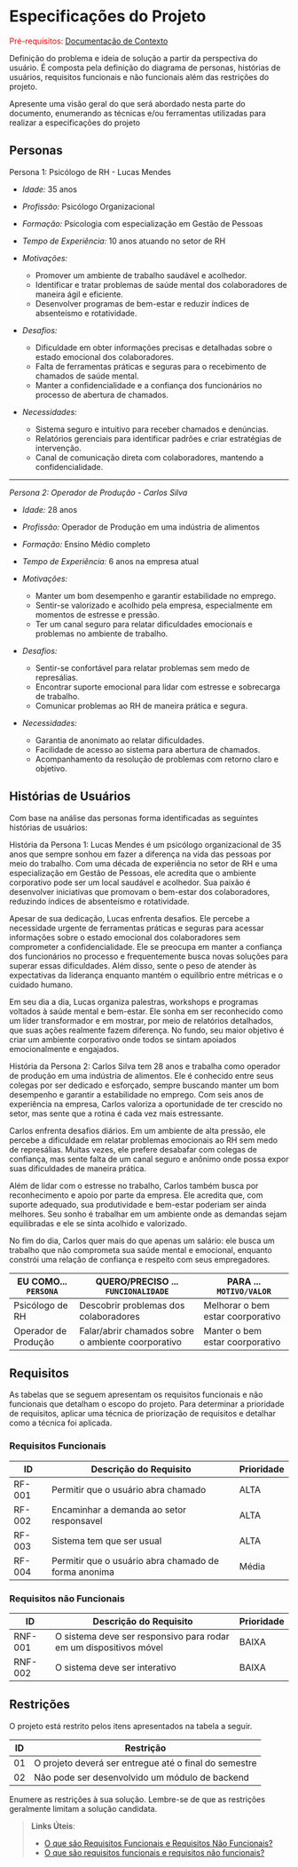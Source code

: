 # Especificações do Projeto

<span style="color:red">Pré-requisitos: <a href="01-Documentação de Contexto.md"> Documentação de Contexto</a></span>

Definição do problema e ideia de solução a partir da perspectiva do usuário. É composta pela definição do  diagrama de personas, histórias de usuários, requisitos funcionais e não funcionais além das restrições do projeto.

Apresente uma visão geral do que será abordado nesta parte do documento, enumerando as técnicas e/ou ferramentas utilizadas para realizar a especificações do projeto

## Personas
 Persona 1: Psicólogo de RH - Lucas Mendes 
- *Idade:* 35 anos  
- *Profissão:* Psicólogo Organizacional  
- *Formação:* Psicologia com especialização em Gestão de Pessoas  
- *Tempo de Experiência:* 10 anos atuando no setor de RH  
- *Motivações:*  
  - Promover um ambiente de trabalho saudável e acolhedor.  
  - Identificar e tratar problemas de saúde mental dos colaboradores de maneira ágil e eficiente.  
  - Desenvolver programas de bem-estar e reduzir índices de absenteísmo e rotatividade.  

- *Desafios:*  
  - Dificuldade em obter informações precisas e detalhadas sobre o estado emocional dos colaboradores.  
  - Falta de ferramentas práticas e seguras para o recebimento de chamados de saúde mental.  
  - Manter a confidencialidade e a confiança dos funcionários no processo de abertura de chamados.  

- *Necessidades:*  
  - Sistema seguro e intuitivo para receber chamados e denúncias.  
  - Relatórios gerenciais para identificar padrões e criar estratégias de intervenção.  
  - Canal de comunicação direta com colaboradores, mantendo a confidencialidade.  

-----

*Persona 2: Operador de Produção - Carlos Silva*  
- *Idade:* 28 anos  
- *Profissão:* Operador de Produção em uma indústria de alimentos  
- *Formação:* Ensino Médio completo  
- *Tempo de Experiência:* 6 anos na empresa atual  
- *Motivações:*  
  - Manter um bom desempenho e garantir estabilidade no emprego.  
  - Sentir-se valorizado e acolhido pela empresa, especialmente em momentos de estresse e pressão.  
  - Ter um canal seguro para relatar dificuldades emocionais e problemas no ambiente de trabalho.  

- *Desafios:*  
  - Sentir-se confortável para relatar problemas sem medo de represálias.  
  - Encontrar suporte emocional para lidar com estresse e sobrecarga de trabalho.  
  - Comunicar problemas ao RH de maneira prática e segura.  

- *Necessidades:*  
  - Garantia de anonimato ao relatar dificuldades.  
  - Facilidade de acesso ao sistema para abertura de chamados.  
  - Acompanhamento da resolução de problemas com retorno claro e objetivo.  


## Histórias de Usuários

Com base na análise das personas forma identificadas as seguintes histórias de usuários:

História da Persona 1: 
Lucas Mendes é um psicólogo organizacional de 35 anos que sempre sonhou em fazer a diferença na vida das pessoas por meio do trabalho. Com uma década de experiência no setor de RH e uma especialização em Gestão de Pessoas, ele acredita que o ambiente corporativo pode ser um local saudável e acolhedor. Sua paixão é desenvolver iniciativas que promovam o bem-estar dos colaboradores, reduzindo índices de absenteísmo e rotatividade.

Apesar de sua dedicação, Lucas enfrenta desafios. Ele percebe a necessidade urgente de ferramentas práticas e seguras para acessar informações sobre o estado emocional dos colaboradores sem comprometer a confidencialidade. Ele se preocupa em manter a confiança dos funcionários no processo e frequentemente busca novas soluções para superar essas dificuldades. Além disso, sente o peso de atender às expectativas da liderança enquanto mantém o equilíbrio entre métricas e o cuidado humano.

Em seu dia a dia, Lucas organiza palestras, workshops e programas voltados à saúde mental e bem-estar. Ele sonha em ser reconhecido como um líder transformador e em mostrar, por meio de relatórios detalhados, que suas ações realmente fazem diferença. No fundo, seu maior objetivo é criar um ambiente corporativo onde todos se sintam apoiados emocionalmente e engajados.

História da Persona 2:
Carlos Silva tem 28 anos e trabalha como operador de produção em uma indústria de alimentos. Ele é conhecido entre seus colegas por ser dedicado e esforçado, sempre buscando manter um bom desempenho e garantir a estabilidade no emprego. Com seis anos de experiência na empresa, Carlos valoriza a oportunidade de ter crescido no setor, mas sente que a rotina é cada vez mais estressante.

Carlos enfrenta desafios diários. Em um ambiente de alta pressão, ele percebe a dificuldade em relatar problemas emocionais ao RH sem medo de represálias. Muitas vezes, ele prefere desabafar com colegas de confiança, mas sente falta de um canal seguro e anônimo onde possa expor suas dificuldades de maneira prática.

Além de lidar com o estresse no trabalho, Carlos também busca por reconhecimento e apoio por parte da empresa. Ele acredita que, com suporte adequado, sua produtividade e bem-estar poderiam ser ainda melhores. Seu sonho é trabalhar em um ambiente onde as demandas sejam equilibradas e ele se sinta acolhido e valorizado.

No fim do dia, Carlos quer mais do que apenas um salário: ele busca um trabalho que não comprometa sua saúde mental e emocional, enquanto constrói uma relação de confiança e respeito com seus empregadores.

|EU COMO... `PERSONA`| QUERO/PRECISO ... `FUNCIONALIDADE` |PARA ... `MOTIVO/VALOR`                 |
|--------------------|------------------------------------|----------------------------------------|
|Psicólogo de RH  | Descobrir problemas dos colaboradores         | Melhorar o bem estar coorporativo          |
|Operador de Produção  | Falar/abrir chamados sobre o ambiente coorporativo  | Manter o bem estar coorporativo |


## Requisitos

As tabelas que se seguem apresentam os requisitos funcionais e não funcionais que detalham o escopo do projeto. Para determinar a prioridade de requisitos, aplicar uma técnica de priorização de requisitos e detalhar como a técnica foi aplicada.

### Requisitos Funcionais

|ID    | Descrição do Requisito  | Prioridade |
|------|-----------------------------------------|----|
|RF-001| Permitir que o usuário abra chamado | ALTA | 
|RF-002| Encaminhar a demanda ao setor responsavel  | ALTA |
|RF-003| Sistema tem que ser usual  | ALTA |
|RF-004| Permitir que o usuário abra chamado de forma anonima  | Média |

### Requisitos não Funcionais

|ID     | Descrição do Requisito  |Prioridade |
|-------|-------------------------|----|
|RNF-001| O sistema deve ser responsivo para rodar em um dispositivos móvel | BAIXA | 
|RNF-002| O sistema deve ser interativo  | BAIXA | 


## Restrições

O projeto está restrito pelos itens apresentados na tabela a seguir.

|ID| Restrição                                             |
|--|-------------------------------------------------------|
|01| O projeto deverá ser entregue até o final do semestre |
|02| Não pode ser desenvolvido um módulo de backend        |

Enumere as restrições à sua solução. Lembre-se de que as restrições geralmente limitam a solução candidata.

> **Links Úteis**:
> - [O que são Requisitos Funcionais e Requisitos Não Funcionais?](https://codificar.com.br/requisitos-funcionais-nao-funcionais/)
> - [O que são requisitos funcionais e requisitos não funcionais?](https://analisederequisitos.com.br/requisitos-funcionais-e-requisitos-nao-funcionais-o-que-sao/)
